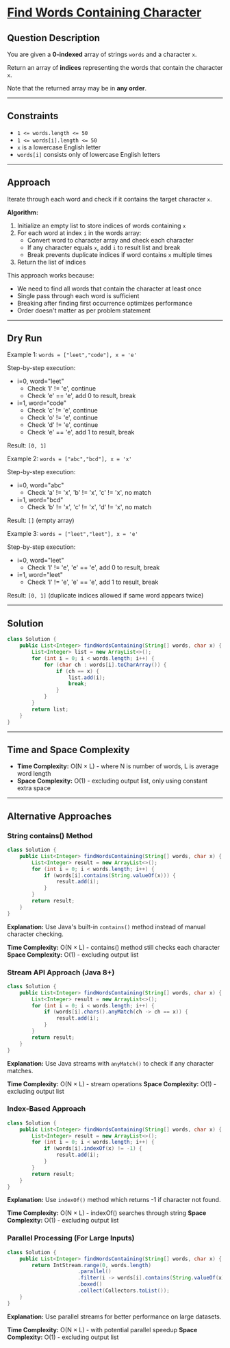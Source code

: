 # [Find Words Containing Character](https://leetcode.com/problems/find-words-containing-character/)

## Question Description
You are given a **0-indexed** array of strings `words` and a character `x`.

Return an array of **indices** representing the words that contain the character `x`.

Note that the returned array may be in **any order**.

---

## Constraints
- `1 <= words.length <= 50`
- `1 <= words[i].length <= 50`
- `x` is a lowercase English letter
- `words[i]` consists only of lowercase English letters

---

## Approach
Iterate through each word and check if it contains the target character `x`.

**Algorithm:**
1. Initialize an empty list to store indices of words containing `x`
2. For each word at index `i` in the words array:
   - Convert word to character array and check each character
   - If any character equals `x`, add `i` to result list and break
   - Break prevents duplicate indices if word contains `x` multiple times
3. Return the list of indices

This approach works because:
- We need to find all words that contain the character at least once
- Single pass through each word is sufficient
- Breaking after finding first occurrence optimizes performance
- Order doesn't matter as per problem statement

---

## Dry Run
Example 1: `words = ["leet","code"], x = 'e'`

Step-by-step execution:
- i=0, word="leet"
  - Check 'l' != 'e', continue
  - Check 'e' == 'e', add 0 to result, break
- i=1, word="code"
  - Check 'c' != 'e', continue
  - Check 'o' != 'e', continue
  - Check 'd' != 'e', continue
  - Check 'e' == 'e', add 1 to result, break

Result: `[0, 1]`

Example 2: `words = ["abc","bcd"], x = 'x'`

Step-by-step execution:
- i=0, word="abc"
  - Check 'a' != 'x', 'b' != 'x', 'c' != 'x', no match
- i=1, word="bcd"
  - Check 'b' != 'x', 'c' != 'x', 'd' != 'x', no match

Result: `[]` (empty array)

Example 3: `words = ["leet","leet"], x = 'e'`

Step-by-step execution:
- i=0, word="leet"
  - Check 'l' != 'e', 'e' == 'e', add 0 to result, break
- i=1, word="leet"
  - Check 'l' != 'e', 'e' == 'e', add 1 to result, break

Result: `[0, 1]` (duplicate indices allowed if same word appears twice)

---

## Solution
```java
class Solution {
    public List<Integer> findWordsContaining(String[] words, char x) {
        List<Integer> list = new ArrayList<>();
        for (int i = 0; i < words.length; i++) {
            for (char ch : words[i].toCharArray()) {
                if (ch == x) {
                    list.add(i);
                    break;
                }
            }
        }
        return list;
    }
}
```

---

## Time and Space Complexity
- **Time Complexity:** O(N × L) - where N is number of words, L is average word length
- **Space Complexity:** O(1) - excluding output list, only using constant extra space

---

## Alternative Approaches

### String contains() Method
```java
class Solution {
    public List<Integer> findWordsContaining(String[] words, char x) {
        List<Integer> result = new ArrayList<>();
        for (int i = 0; i < words.length; i++) {
            if (words[i].contains(String.valueOf(x))) {
                result.add(i);
            }
        }
        return result;
    }
}
```

**Explanation:** Use Java's built-in `contains()` method instead of manual character checking.

**Time Complexity:** O(N × L) - contains() method still checks each character
**Space Complexity:** O(1) - excluding output list

### Stream API Approach (Java 8+)
```java
class Solution {
    public List<Integer> findWordsContaining(String[] words, char x) {
        List<Integer> result = new ArrayList<>();
        for (int i = 0; i < words.length; i++) {
            if (words[i].chars().anyMatch(ch -> ch == x)) {
                result.add(i);
            }
        }
        return result;
    }
}
```

**Explanation:** Use Java streams with `anyMatch()` to check if any character matches.

**Time Complexity:** O(N × L) - stream operations
**Space Complexity:** O(1) - excluding output list

### Index-Based Approach
```java
class Solution {
    public List<Integer> findWordsContaining(String[] words, char x) {
        List<Integer> result = new ArrayList<>();
        for (int i = 0; i < words.length; i++) {
            if (words[i].indexOf(x) != -1) {
                result.add(i);
            }
        }
        return result;
    }
}
```

**Explanation:** Use `indexOf()` method which returns -1 if character not found.

**Time Complexity:** O(N × L) - indexOf() searches through string
**Space Complexity:** O(1) - excluding output list

### Parallel Processing (For Large Inputs)
```java
class Solution {
    public List<Integer> findWordsContaining(String[] words, char x) {
        return IntStream.range(0, words.length)
                       .parallel()
                       .filter(i -> words[i].contains(String.valueOf(x)))
                       .boxed()
                       .collect(Collectors.toList());
    }
}
```

**Explanation:** Use parallel streams for better performance on large datasets.

**Time Complexity:** O(N × L) - with potential parallel speedup
**Space Complexity:** O(1) - excluding output list